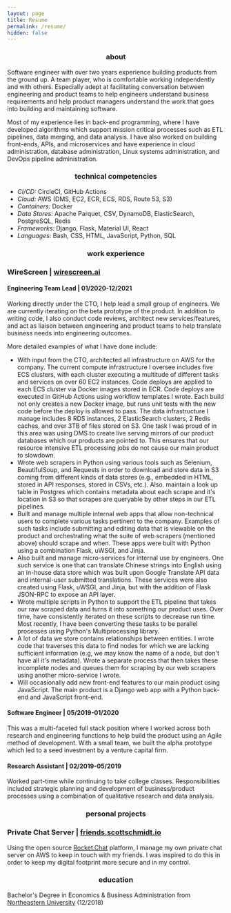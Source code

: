```yaml
---
layout: page
title: Resume
permalink: /resume/
hidden: false
---
```


<center><h3>about</h3></center>
Software engineer with over two years experience building products from the ground up. A team player,
who is comfortable working independently and with others. Especially adept at facilitating conversation between
engineering and product teams to help engineers understand business requirements and help product
managers understand the work that goes into building and maintaining software.

Most of my experience lies in back-end programming, where I have developed algorithms which support mission
critical processes such as ETL pipelines, data merging, and data analysis.
I have also worked on building front-ends, APIs, and microservices and have experience in cloud administration,
database administration, Linux systems administration, and DevOps pipeline administration.

<center><h3>technical competencies</h3></center>
<ul>
    <li><i>CI/CD:</i> CircleCI, GitHub Actions</li>
    <li><i>Cloud:</i> AWS (DMS, EC2, ECR, ECS, RDS, Route 53, S3)</li>
    <li><i>Containers:</i> Docker</li>
    <li><i>Data Stores:</i> Apache Parquet, CSV, DynamoDB, ElasticSearch, PostgreSQL, Redis</li>
    <li><i>Frameworks:</i> Django, Flask, Material UI, React</li>
    <li><i>Languages:</i> Bash, CSS, HTML, JavaScript, Python, SQL</li>
</ul>

<center><h3>work experience</h3></center>
<h3>WireScreen | <a href="https://wirescreen.ai">wirescreen.ai</a></h3>
<h4>Engineering Team Lead | 01/2020-12/2021</h4>
Working directly under the CTO, I help lead a small group of engineers. We are currently iterating on the
beta prototype of the product. In addition to writing code, I also conduct code reviews,
architect new services/features, and act as liaison between engineering and product teams
to help translate business needs into engineering outcomes.

More detailed examples of what I have done include:
<ul>
    <li>
        With input from the CTO, architected all infrastructure on AWS for the company. The current compute
        infrastructure I oversee includes five ECS clusters, with each cluster executing a multitude of
        different tasks and services on over 60 EC2 instances. Code deploys are applied to each ECS
        cluster via Docker images stored in ECR. Code deploys are executed in GitHub Actions
        using workflow templates I wrote. Each build not only creates a new Docker image, but runs unit
        tests with the new code before the deploy is allowed to pass. The data infrastructure I manage
        includes 8 RDS instances, 2 ElasticSearch clusters, 2
        Redis caches, and over 3TB of files stored on S3. One task I was proud of in this area was
        using DMS to create live serving mirrors
        of our product databases which our products are pointed to. This ensures that our resource intensive ETL
        processing jobs do not cause our main product to slowdown.
    </li>
    <li>
        Wrote web scrapers in Python using various tools such as Selenium, BeautifulSoup, and Requests in
        order to download and store data in S3 coming from different kinds of data stores
        (e.g., embedded in HTML, stored in API responses, stored in CSVs, etc.). Also. maintain a look up
        table in Postgres which contains metadata about each scrape and it's location in S3 so that scrapes
        are queryable by other steps in our ETL pipelines.
    </li>
    <li>
        Built and manage multiple internal web apps that allow non-technical users to complete various tasks
        pertinent to the company. Examples of such tasks include submitting and editing data that is
        viewable on the product and orchestrating what the suite of web scrapers (mentioned above) should
        scrape and when. These apps were built with Python using a combination Flask, uWSGI, and Jinja.
    </li>
    <li>
        Also built and manage micro-services for internal use by engineers. One such service is one that can
        translate Chinese strings into English using an in-house data store which was built upon
        Google Translate API data and internal-user submitted translations. These services were also
        created using Flask, uWSGI, and Jinja, but with the addition of Flask JSON-RPC to expose an API
        layer.
    </li>
    <li>
        Wrote multiple scripts in Python to support the ETL pipeline that takes our raw scraped data and turns
        it into something our product uses. Over time, have consistently iterated on these scripts to decrease
        run time. Most recently, I have been converting these tasks to be parallel processes using Python's
        Multiprocessing library.
    </li>
    <li>
        A lot of data we store contains relationships between entities. I wrote code that traverses this data
        to find nodes for which we are lacking sufficient information (e.g, we may know the name of a node,
        but don't have all it's metadata). Wrote a separate process that then takes these incomplete nodes and
        queues them for scraping by our web scrapers using another micro-service I wrote.
    </li>
    <li>
        Will occasionally add new front-end features to our main product using JavaScript. The main product is
        a Django web app with a Python back-end and JavaScript front-end.
    </li>
</ul>

<h4>Software Engineer | 05/2019-01/2020</h4>
This was a multi-faceted full stack position where I worked across both research and engineering functions
to help build the product using an Agile method of development. With a small team, we built the alpha
prototype which led to a seed investment by a venture capital firm.

<h4>Research Assistant | 02/2019-05/2019</h4>
Worked part-time while continuing to take college classes. Responsibilities included strategic planning and
development of business/product processes using a combination of qualitative research and data analysis.

<center><h3>personal projects</h3></center>
<h3>Private Chat Server | <a href="https://friends.scottschmidt.io">friends.scottschmidt.io</a></h3>
Using the open source <a href="https://rocket.chat/">Rocket.Chat</a> platform, I manage my own private chat
server on AWS to keep in touch with my friends. I was inspired to do this in order to keep my digital footprint
more secure and in my control.

<center><h3>education</h3></center>
Bachelor's Degree in Economics & Business Administration from
<a href="https://www.northeastern.edu/">Northeastern University</a> (12/2018)
